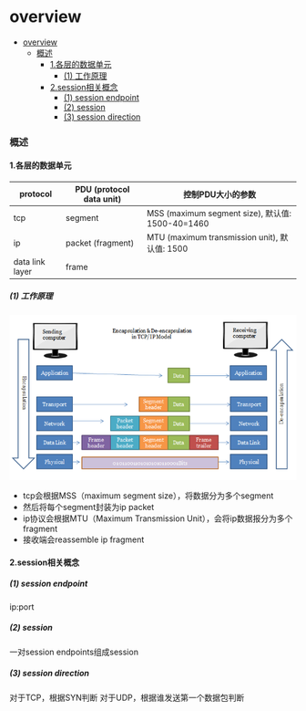 # overview

<!-- @import "[TOC]" {cmd="toc" depthFrom=1 depthTo=6 orderedList=false} -->
<!-- code_chunk_output -->

- [overview](#overview)
    - [概述](#概述)
      - [1.各层的数据单元](#1各层的数据单元)
        - [(1) 工作原理](#1-工作原理)
      - [2.session相关概念](#2session相关概念)
        - [(1) session endpoint](#1-session-endpoint)
        - [(2) session](#2-session)
        - [(3) session direction](#3-session-direction)

<!-- /code_chunk_output -->

### 概述

#### 1.各层的数据单元
|protocol|PDU (protocol data unit)|控制PDU大小的参数|
|-|-|-|
|tcp|segment|MSS (maximum segment size), 默认值: 1500-40=1460|
|ip|packet (fragment)|MTU (maximum transmission unit), 默认值: 1500|
|data link layer|frame|


##### (1) 工作原理

![](./imgs/overview_01.png)

* tcp会根据MSS（maximum segment size），将数据分为多个segment
* 然后将每个segment封装为ip packet
* ip协议会根据MTU（Maximum Transmission Unit），会将ip数据报分为多个fragment
* 接收端会reassemble ip fragment

#### 2.session相关概念

##### (1) session endpoint
ip:port

##### (2) session
一对session endpoints组成session

##### (3) session direction
对于TCP，根据SYN判断
对于UDP，根据谁发送第一个数据包判断
